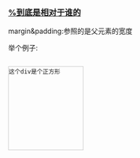### [%到底是相对于谁的](https://juejin.im/post/5b0bc994f265da092918d421)

margin&padding:参照的是父元素的宽度

举个例子:

<pre>
<code>
<div style="border:1px #ccc solid;padding-bottom: 30%;width:30%;">这个div是个正方形</div>
</code>
</pre>

